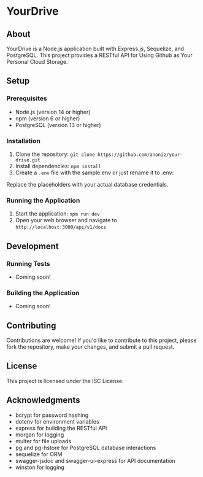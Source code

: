 **YourDrive**
================

**About**
--------

YourDrive is a Node.js application built with Express.js, Sequelize, and PostgreSQL. This project provides a RESTful API for Using Github as Your Personal Cloud Storage.

**Setup**
--------

### Prerequisites

* Node.js (version 14 or higher)
* npm (version 6 or higher)
* PostgreSQL (version 13 or higher)

### Installation

1. Clone the repository: `git clone https://github.com/anoniz/your-drive.git`
2. Install dependencies: `npm install`
3. Create a `.env` file with the sample.env or just rename it to .env:

Replace the placeholders with your actual database credentials.

### Running the Application

1. Start the application: `npm run dev`
2. Open your web browser and navigate to `http://localhost:3000/api/v1/docs`

**Development**
--------------

### Running Tests

* Coming soon!

### Building the Application

* Coming soon!

**Contributing**
--------------

Contributions are welcome! If you'd like to contribute to this project, please fork the repository, make your changes, and submit a pull request.

**License**
---------

This project is licensed under the ISC License.

**Acknowledgments**
----------------

* bcrypt for password hashing
* dotenv for environment variables
* express for building the RESTful API
* morgan for logging
* multer for file uploads
* pg and pg-hstore for PostgreSQL database interactions
* sequelize for ORM
* swagger-jsdoc and swagger-ui-express for API documentation
* winston for logging